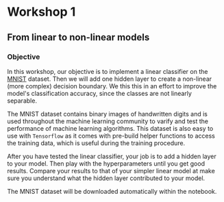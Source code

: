 # Workshop 1

## From linear to non-linear models

### Objective

In this workshop, our objective is to implement a linear classifier on the [MNIST](http://yann.lecun.com/exdb/mnist/) dataset. Then we will add one hidden layer to create a non-linear (more complex) decision boundary. We this this in an effort to improve the model's classification accuracy, since the classes are not linearly separable.

The MNIST dataset contains binary images of handwritten digits and is used throughout the machine learning community to varify and test the performance of machine learning algorithms. This dataset is also easy to use with ```Tensorflow``` as it comes with pre-build helper functions to access the training data, which is useful during the training procedure.

After you have tested the linear classifier, your job is to add a hidden layer to your model. Then play with the hyperparameters until you get good results. Compare your results to that of your simpler linear model at make sure you understand what the hidden layer contributed to your model.

The MNIST dataset will be downloaded automatically within the notebook.

